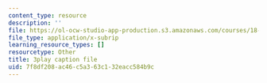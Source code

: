 ```yaml
---
content_type: resource
description: ''
file: https://ol-ocw-studio-app-production.s3.amazonaws.com/courses/18-01sc-single-variable-calculus-fall-2010/7f8df208ac46c5a363c132eacc584b9c_CXKoCMVqM9s.srt
file_type: application/x-subrip
learning_resource_types: []
resourcetype: Other
title: 3play caption file
uid: 7f8df208-ac46-c5a3-63c1-32eacc584b9c
---
```

